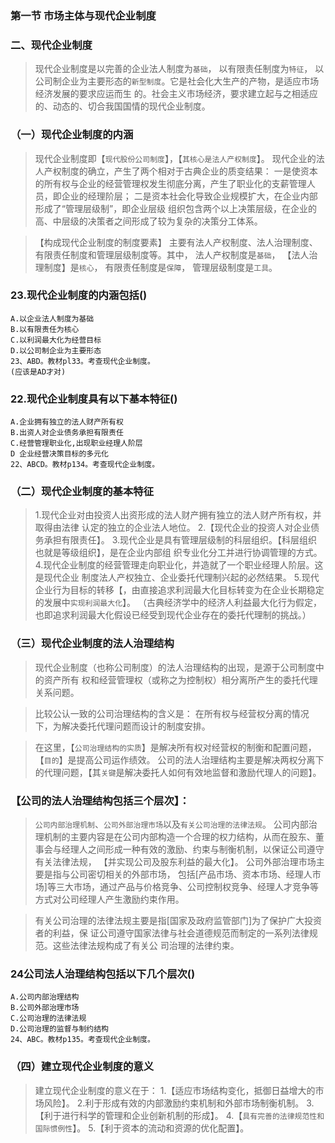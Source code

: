 ### 第一节 市场主体与现代企业制度
### 二、现代企业制度
>   现代企业制度是以完善的企业法人制度为`基础`，
    以有限责任制度为`特征`，
    以公司制企业为主要形态的`新型制度`。它是社会化大生产的产物，是适应市场经济发展的要求应运而生
    的。社会主义市场经济，要求建立起与之相适应的、动态的、切合我国国情的现代企业制度。
    
### （一）现代企业制度的内涵
>   现代企业制度即【`现代股份公司制度`】，【`其核心是法人产权制度`】。
    现代企业的法人产权制度的确立，产生了两个相对于古典企业的质变结果：
    一是使资本的所有权与企业的经营管理权发生彻底分离，产生了职业化的支薪管理人员，即企业的经理阶层；
    二是资本社会化导致企业规模扩大，在企业内部形成了“管理层级制”，即企业层级
    组织包含两个以上决策层级，在企业的高、中层级的决策者之间形成了较为复杂的决策分工体系。

>   【构成现代企业制度的制度要素】
    主要有法人产权制度、法人治理制度、有限责任制度和管理层级制度等。其中，
    法人产权制度是`基础`，
    【法人治理制度】是`核心`，
    有限责任制度是`保障`，
    管理层级制度是`工具`。

### 23.现代企业制度的内涵包括()
    A.以企业法人制度为基础
    B.以有限责任为核心
    C.以利润最大化为经营目标
    D.以公司制企业为主要形态
    23、ABD。教材pl33。考查现代企业制度。
    (应该是AD才对)
    
### 22.现代企业制度具有以下基本特征()
    A.企业拥有独立的法人财产所有权
    B.出资人对企业债务承担有限责任
    C.经营管理职业化,出现职业经理人阶层
    D 企业经营决策目标的多元化
    22、ABCD。教材p134。考查现代企业制度。    



### （二）现代企业制度的基本特征
>   1.现代企业对由投资人出资形成的法人财产拥有独立的法人财产所有权，并取得由法律
    认定的独立的企业法人地位。
    2.【现代企业的投资人对企业债务承担有限责任】。
    3.现代企业是具有管理层级制的科层组织。【科层组织也就是等级组织】，是在企业内部组
    织专业化分工并进行协调管理的方式。
    4.现代企业制度的经营管理走向职业化，并造就了一个职业经理人阶层。这是现代企业
    制度法人产权独立、企业委托代理制兴起的必然结果。
    5.现代企业行为目标的转移【，由直接追求利润最大化目标转变为在企业长期稳定的发展中`实现利润最大化`】。
    （古典经济学中的经济人利益最大化行为假定，也即追求利润最大化假设已经受到现代企业存在的委托代理制的挑战。）




### （三）现代企业制度的法人治理结构
>   现代企业制度（也称公司制度）的法人治理结构的出现，是源于公司制度中的资产所有
    权和经营管理权（或称之为控制权）相分离所产生的委托代理关系问题。

>   比较公认一致的公司治理结构的含义是：
    在所有权与经营权分离的情况下，为解决委托代理问题而设计的制度安排。

>   在这里，【`公司治理结构的实质`】是解决所有权对经营权的制衡和配置问题，【`目的`】是提高公司运作绩效。
公司的法人治理结构主要是解决两权分离下的代理问题，【其`关键`是解决委托人如何有效地监督和激励代理人的问题】。

### 【公司的法人治理结构包括三个层次】：
>   `公司内部治理机制`、`公司外部治理市场`以及`有关公司治理的法律法规`。
    公司内部治理机制的主要内容是在公司内部构造一个合理的权力结构，从而在股东、董
    事会与经理人之间形成一种有效的激励、约束与制衡机制，以保证公司遵守有关法律法规，
    【并实现公司及股东利益的最大化】。
    公司外部治理市场主要是指与公司密切相关的外部市场，
    包括[产品市场、资本市场、经理人市场]等三大市场，通过产品与价格竞争、公司控制权竞争、经理人才竞争等方式对公司经理人产生激励约束作用。

>   有关公司治理的法律法规主要是指[国家及政府监管部门]为了保护广大投资者的利益，保
    证公司遵守国家法律与社会道德规范而制定的一系列法律规范。这些法律法规构成了有关公
    司治理的法律约束。

### 24公司法人治理结构包括以下几个层次()
    A.公司内部治理结构
    B.公司外部治理市场
    C.公司治理的法律法规
    D.公司治理的监督与制约结构
    24、ABC。教材p135。考查现代企业制度。

### （四）建立现代企业制度的意义
>   建立现代企业制度的意义在于：
    1.【适应市场结构变化，抵御日益增大的市场风险】。
    2.利于形成有效的内部激励约束机制和外部市场制衡机制。
    3.【利于进行科学的管理和企业创新机制的形成】。
    4.【`具有完善的法律规范性和国际惯例性`】。
    5.【利于资本的流动和资源的优化配置】。